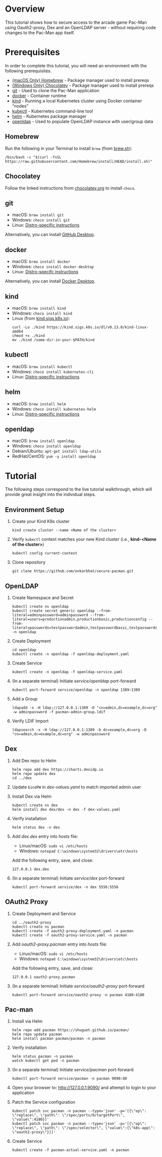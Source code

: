 # Overview #
This tutorial shows how to secure access to the arcade game Pac-Man using Oauth2-proxy, Dex and an OpenLDAP server - without requiring code changes to the Pac-Man app itself.

# Prerequisites #

In order to complete this tutorial, you will need an environment with the following prerequisites. 

* [(macOS Only) Homebrew](#homebrew) - Package manager used to install prereqs
* [(Windows Only) Chocolatey](#chocolatey) - Package manager used to install prereqs
* [git](#git) - Used to clone the Pac-Man application
* [docker](#docker) - Container runtime
* [kind](#kind) - Running a local Kubernetes cluster using Docker container “nodes”
* [kubectl](#kubectl) - Kubernetes command-line tool
* [helm](#helm) - Kubernetes package manager
* [openldap](#openldap) - Used to populate OpenLDAP instance with user/group data


## Homebrew

Run the following in your Terminal to install ```brew``` (from [brew.sh](https://brew.sh)):

```/bin/bash -c "$(curl -fsSL https://raw.githubusercontent.com/Homebrew/install/HEAD/install.sh)"```

## Chocolatey

Follow the linked instructions from [chocolatey.org](https://chocolatey.org/install#individual) to install ```choco```.
## git

* macOS: ```brew install git```
* Windows: ```choco install git```
* Linux: [Distro-specific instructions](https://git-scm.com/download/linux)

Alternatively, you can install [GitHub Desktop](https://desktop.github.com/).

## docker

* macOS: ```brew install docker```
* Windows: ```choco install docker-desktop```
* Linux: [Distro-specifc instructions](https://docs.docker.com/engine/install/)

Alternatively, you can install [Docker Desktop](https://www.docker.com/get-started/).

## kind

* macOS: ```brew install kind```
* Windows: ```choco install kind```
* Linux (from [kind.sigs.k8s.io](https://kind.sigs.k8s.io/#installation-and-usage)): 
  ```
  curl -Lo ./kind https://kind.sigs.k8s.io/dl/v0.13.0/kind-linux-amd64
  chmod +x ./kind
  mv ./kind /some-dir-in-your-$PATH/kind
  ```

## kubectl

* macOS: ```brew install kubectl```
* Windows: ```choco install kubernetes-cli```
* Linux: [Distro-specific instructions](https://kubernetes.io/docs/tasks/tools/install-kubectl-linux/)

## helm

* macOS: ```brew install helm```
* Windows: ```choco install kubernetes-helm```
* Linux: [Distro-specific instructions](https://helm.sh/docs/intro/install/)

## openldap

* macOS: ```brew install openldap```
* Windows: ```choco install openldap```
* Debian/Ubuntu: ```apt-get install ldap-utils```
* RedHat/CentOS: ```yum -y install openldap```

# Tutorial
The following steps correspond to the live tutorial walkthrough, which will provide great insight into the individual steps.
## Environment Setup
1. Create your Kind K8s cluster
    ```
    kind create cluster --name <Name of the cluster>
    ```
1. Verify `kubectl` context matches your new Kind cluster (i.e., **kind-\<Name of the cluster>**)
   ```
   kubectl config current-context
   ```
1. Clone repository
   ```
   git clone https://github.com/onkarbhat/secure-pacman.git
   ```
## OpenLDAP

1. Create Namespace and Secret​
    ```
    kubectl create ns openldap​
    kubectl create secret generic openldap --from-literal=adminpassword=adminpassword --from-literal=users=productionadmin,productionbasic,productionconfig --from-literal=passwords=testpasswordadmin,testpasswordbasic,testpasswordconfig -n openldap
    ```

1. Create Deployment​
    ```
    cd openldap​
    kubectl create -n openldap -f openldap-deployment.yaml​
    ```

1. Create Service
    ```
    kubectl create -n openldap -f openldap-service.yaml​
    ```

1. (In a separate terminal) Initiate *service/openldap* port-forward
    ```
    kubectl port-forward service/openldap -n openldap 1389:1389
    ```

1. Add a Group​
    ```
    ldapadd -x -H ldap://127.0.0.1:1389 -D "cn=admin,dc=example,dc=org" -w adminpassword -f pacman-admin-group.ldif
    ```

1. Verify LDIF Import
    ```
    ldapsearch -x -H ldap://127.0.0.1:1389 -b dc=example,dc=org -D "cn=admin,dc=example,dc=org" -w adminpassword​
    ```

## Dex

1. Add Dex repo to Helm
    ```
    helm repo add dex https://charts.dexidp.io​
    helm repo update​ dex
    cd ../dex
    ```

1. Update `bindPW` in *dex-values.yaml* to match imported admin user
   
1. Install Dex via Helm
    ```
    kubectl create ns dex​
    helm install dex dex/dex -n dex -f dex-values.yaml
    ```

1. Verify installation
    ```
    helm status dex -n dex
    ```

1. Add *dex.dex* entry into *hosts* file:

   * Linux/macOS: `sudo vi /etc/hosts`
   * Windows: `notepad C:\windows\system32\drivers\etc\hosts`

    Add the following entry, save, and close:
    ```
    127.0.0.1 dex.dex
    ```

1. (In a separate terminal) Initiate *service/dex* port-forward
    ```
    kubectl port-forward service/dex -n dex 5556:5556
    ```
## OAuth2 Proxy 
1. Create Deployment and Service
    ```
    cd ../oauth2-proxy
    kubectl create ns pacman
    kubectl create -f oauth2-proxy-deployment.yaml -n pacman
    kubectl create -f oauth2-proxy-service.yaml -n pacman
    ```

1. Add *oauth2-proxy.pacman* entry into *hosts* file:

   * Linux/macOS: `sudo vi /etc/hosts`
   * Windows: `notepad C:\windows\system32\drivers\etc\hosts`

    Add the following entry, save, and close:
    ```
    127.0.0.1 oauth2-proxy.pacman
    ```
1. (In a separate terminal) Initiate *service/oauth2-proxy* port-forward
    ```
    kubectl port-forward service/oauth2-proxy -n pacman 4180:4180
    ```
## Pac-man
1. Install via Helm
    ```
    helm repo add pacman https://shuguet.github.io/pacman/
    helm repo update pacman
    helm install pacman pacman/pacman -n pacman
    ```

1. Verify installation
    ```
    helm status pacman -n pacman
    watch kubectl get pod -n pacman
    ```

1. (In a separate terminal) Initiate *service/pacman* port-forward
    ```
    kubectl port-forward service/pacman -n pacman 9090:80
    ```
1. Open your browser to: http://127.0.0.1:9090/ and attempt to login to your application

1. Patch the Service configuration
    ```
    kubectl patch svc pacman -n pacman --type='json' -p='[{\"op\": \"replace\", \"path\": \"/spec/ports/0/targetPort\", \"value\":4180}]'
    kubectl patch svc pacman -n pacman --type='json' -p='[{\"op\": \"replace\", \"path\": \"/spec/selector\", \"value\":{\"k8s-app\": \"oauth2-proxy\"}}]'
    ```

1. Create Service
   ```
   kubectl create -f pacman-actual-service.yaml -n pacman
   ```






​

​

​


​

​